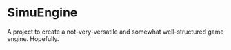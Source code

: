 # SimuEngine
A project to create a not-very-versatile and somewhat well-structured game engine. Hopefully.
